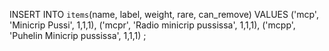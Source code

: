INSERT INTO `items`(name, label, weight, rare, can_remove) VALUES
('mcp', 'Minicrip Pussi', 1,1,1),
('mcpr', 'Radio minicrip pussissa', 1,1,1),
('mcpp', 'Puhelin Minicrip pussissa', 1,1,1)
;
